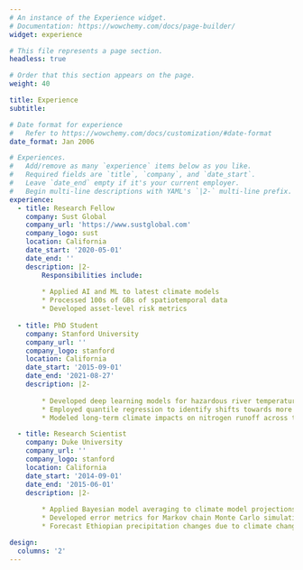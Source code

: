 ```yaml
---
# An instance of the Experience widget.
# Documentation: https://wowchemy.com/docs/page-builder/
widget: experience

# This file represents a page section.
headless: true

# Order that this section appears on the page.
weight: 40

title: Experience
subtitle:

# Date format for experience
#   Refer to https://wowchemy.com/docs/customization/#date-format
date_format: Jan 2006

# Experiences.
#   Add/remove as many `experience` items below as you like.
#   Required fields are `title`, `company`, and `date_start`.
#   Leave `date_end` empty if it's your current employer.
#   Begin multi-line descriptions with YAML's `|2-` multi-line prefix.
experience:
  - title: Research Fellow
    company: Sust Global
    company_url: 'https://www.sustglobal.com'
    company_logo: sust
    location: California
    date_start: '2020-05-01'
    date_end: ''
    description: |2-
        Responsibilities include:
        
        * Applied AI and ML to latest climate models
        * Processed 100s of GBs of spatiotemporal data
        * Developed asset-level risk metrics
        
  - title: PhD Student
    company: Stanford University
    company_url: ''
    company_logo: stanford
    location: California
    date_start: '2015-09-01'
    date_end: '2021-08-27'
    description: |2-
        
        * Developed deep learning models for hazardous river temperatures
        * Employed quantile regression to identify shifts towards more extreme events
        * Modeled long-term climate impacts on nitrogen runoff across the U.S.

  - title: Research Scientist
    company: Duke University
    company_url: ''
    company_logo: stanford
    location: California
    date_start: '2014-09-01'
    date_end: '2015-06-01'
    description: |2-
        
        * Applied Bayesian model averaging to climate model projections 
        * Developed error metrics for Markov chain Monte Carlo simulations of wind power
        * Forecast Ethiopian precipitation changes due to climate change

design:
  columns: '2'
---
```

